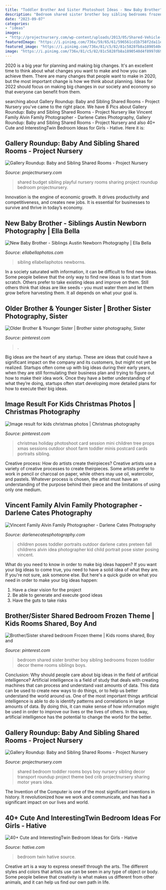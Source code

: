```yaml
---
title: "Toddler Brother And Sister Photoshoot Ideas - New Baby Brother"
description: "Bedroom shared sister brother boy sibling bedrooms frozen toddler decor theme rooms siblings boys"
date: "2023-09-07"
categories:
- "ideas"
images:
- "http://projectnursery.com/wp-content/uploads/2013/05/Shared-Vehicle-Theme-Boys-Room.jpg"
featuredImage: "https://i.pinimg.com/736x/59/65/61/596561cd1b758f2da11e5536c1ca8ec1.jpg"
featured_image: "https://i.pinimg.com/736x/81/c5/82/81c5828fb8a1890540d4f8997d6900fe--sister-bedroom-sibling-shared-bedroom-brother-sister.jpg"
image: "https://i.pinimg.com/736x/81/c5/82/81c5828fb8a1890540d4f8997d6900fe--sister-bedroom-sibling-shared-bedroom-brother-sister.jpg"
---
```



2020 is a big year for planning and making big changes. It's an excellent time to think about what changes you want to make and how you can achieve them.
There are many changes that people want to make in 2020, but the most important change is how we think about planning. Ideas for 2022 should focus on making big changes in our society and economy so that everyone can benefit from them.

	

		
searching about Gallery Roundup: Baby and Sibling Shared Rooms - Project Nursery you've came to the right place. We have 8 Pics about Gallery Roundup: Baby and Sibling Shared Rooms - Project Nursery like Vincent Family Alvin Family Photographer - Darlene Cates Photography, Gallery Roundup: Baby and Sibling Shared Rooms - Project Nursery and also 40+ Cute and InterestingTwin Bedroom Ideas for Girls - Hative. Here it is:
		
    
## Gallery Roundup: Baby And Sibling Shared Rooms - Project Nursery

<img loading=lazy src="http://projectnursery.com/wp-content/uploads/2013/05/Colorful-Budget-Shared-Girls-Room.jpg" onerror="this.onerror=null;this.src='https://tse4.mm.bing.net/th?id=OIP.8srsa5sKWtXcLdCu0QQG0AHaJ4&amp;pid=15.1';" alt="Gallery Roundup: Baby and Sibling Shared Rooms - Project Nursery">

_Source: projectnursery.com_

>shared budget sibling playful nursery rooms sharing project roundup bedroom projectnursery. 

	

Innovation is the engine of economic growth. It drives productivity and competitiveness, and creates new jobs. It is essential for businesses to survive and thrive in today’s economy.

    
## New Baby Brother - Siblings  Austin Newborn Photography  | Ella Bella

<img loading=lazy src="https://www.ellabellaphotos.com/blog/wp-content/uploads/2015/03/thompson-5353web.jpg" onerror="this.onerror=null;this.src='https://tse2.mm.bing.net/th?id=OIP.FkfKaRc2EYMjQf00zWN_MQHaFS&amp;pid=15.1';" alt="New Baby Brother - Siblings  Austin Newborn Photography  | Ella Bella">

_Source: ellabellaphotos.com_

>sibling ellabellaphotos newborns. 

	

In a society saturated with information, it can be difficult to find new ideas. Some people believe that the only way to find new ideas is to start from scratch. Others prefer to take existing ideas and improve on them. Still others think that ideas are like seeds - you must water them and let them grow before harvesting them. It all depends on what your goal is.

    
## Older Brother &amp; Younger Sister | Brother Sister Photography, Sister

<img loading=lazy src="https://i.pinimg.com/736x/98/03/f2/9803f22a11cb8ec0be65d0a023e6648d.jpg" onerror="this.onerror=null;this.src='https://tse1.mm.bing.net/th?id=OIP.Ztjp8ri86Ahd8pTq-ij7dAHaOH&amp;pid=15.1';" alt="Older Brother &amp; Younger Sister | Brother sister photography, Sister">

_Source: pinterest.com_

>. 

	

Big ideas are the heart of any startup. These are ideas that could have a significant impact on the company and its customers, but might not yet be realized. Startups often come up with big ideas during their early years, when they are still formulating their business plan and trying to figure out how to make their idea work. Once they have a better understanding of what they’re doing, startups often start developing more detailed plans for how to execute their big ideas.

    
## Image Result For Kids Christmas Photos | Christmas Photography

<img loading=lazy src="https://i.pinimg.com/736x/59/65/61/596561cd1b758f2da11e5536c1ca8ec1.jpg" onerror="this.onerror=null;this.src='https://tse3.mm.bing.net/th?id=OIP.9HnERA5yZ7Q_OWhEgHirIAHaLH&amp;pid=15.1';" alt="Image result for kids christmas photos | Christmas photography">

_Source: pinterest.com_

>christmas holiday photoshoot card session mini children tree props xmas sessions outdoor shoot farm toddler minis postcard cards portraits sibling. 

	

Creative process: How do artists create theirpieces?
Creative artists use a variety of creative processes to create theirpieces. Some artists prefer to work in pencil or charcoal on paper, while others may use oil, watercolor, and pastels. Whatever process is chosen, the artist must have an understanding of the purpose behind their piece and the limitations of using only one medium.

    
## Vincent Family Alvin Family Photographer - Darlene Cates Photography

<img loading=lazy src="http://www.darlenecatesphotography.com/wp-content/uploads/2011/03/VincentFamily-137-of-127web2.jpg" onerror="this.onerror=null;this.src='https://tse4.mm.bing.net/th?id=OIP.bZvFHYP_Rja85vttx2zUawHaLH&amp;pid=15.1';" alt="Vincent Family Alvin Family Photographer - Darlene Cates Photography">

_Source: darlenecatesphotography.com_

>children poses toddler portraits outdoor darlene cates preteen fall childrens alvin idea photographer kid child portrait pose sister posing vincent. 

	

What do you need to know in order to make big ideas happen?
If you want your big ideas to come true, you need to have a solid idea of what they are. If you're not sure, ask someone else. But here's a quick guide on what you need in order to make your big ideas happen: 
1. Have a clear vision for the project 
2. Be able to generate and execute good ideas 
3. Have the guts to take risks 

    
## Brother/Sister Shared Bedroom Frozen Theme | Kids Rooms Shared, Boy And

<img loading=lazy src="https://i.pinimg.com/736x/81/c5/82/81c5828fb8a1890540d4f8997d6900fe--sister-bedroom-sibling-shared-bedroom-brother-sister.jpg" onerror="this.onerror=null;this.src='https://tse4.mm.bing.net/th?id=OIP.Q4csA4SUCe2gRm2rBLfXlwHaHa&amp;pid=15.1';" alt="Brother/Sister shared bedroom Frozen theme | Kids rooms shared, Boy and">

_Source: pinterest.com_

>bedroom shared sister brother boy sibling bedrooms frozen toddler decor theme rooms siblings boys. 

	

Conclusion: Why should people care about big ideas in the field of artificial intelligence?
Artificial intelligence is a field of study that deals with creating machines that can process and understand vast amounts of data. This data can be used to create new ways to do things, or to help us better understand the world around us. One of the most important things artificial intelligence is able to do is identify patterns and correlations in large amounts of data. By doing this, it can make sense of how information might be used in order to improve our lives or the lives of others. In this way, artificial intelligence has the potential to change the world for the better.

    
## Gallery Roundup: Baby And Sibling Shared Rooms - Project Nursery

<img loading=lazy src="http://projectnursery.com/wp-content/uploads/2013/05/Shared-Vehicle-Theme-Boys-Room.jpg" onerror="this.onerror=null;this.src='https://tse3.mm.bing.net/th?id=OIP.jNi3wJAYj42MdAEpMrE55AHaFj&amp;pid=15.1';" alt="Gallery Roundup: Baby and Sibling Shared Rooms - Project Nursery">

_Source: projectnursery.com_

>shared bedroom toddler rooms boys boy nursery sibling decor transport roundup project theme bed crib projectnursery sharing motor years idea. 

	

The Invention of the Computer is one of the most significant inventions in history. It revolutionized how we work and communicate, and has had a significant impact on our lives and world.

    
## 40+ Cute And InterestingTwin Bedroom Ideas For Girls - Hative

<img loading=lazy src="https://hative.com/wp-content/uploads/2015/06/twin-bedroom-ideas-for-girls/12-twin-bedroom-ideas-for-girls.jpg" onerror="this.onerror=null;this.src='https://tse1.mm.bing.net/th?id=OIP.XSzeBs3p6sf_u2VnFOfNLgHaJw&amp;pid=15.1';" alt="40+ Cute and InterestingTwin Bedroom Ideas for Girls - Hative">

_Source: hative.com_

>bedroom twin hative source. 

	

Creative art is a way to express oneself through the arts. The different styles and colors that artists use can be seen in any type of object or body. Some people believe that creativity is what makes us different from other animals, and it can help us find our own path in life.

